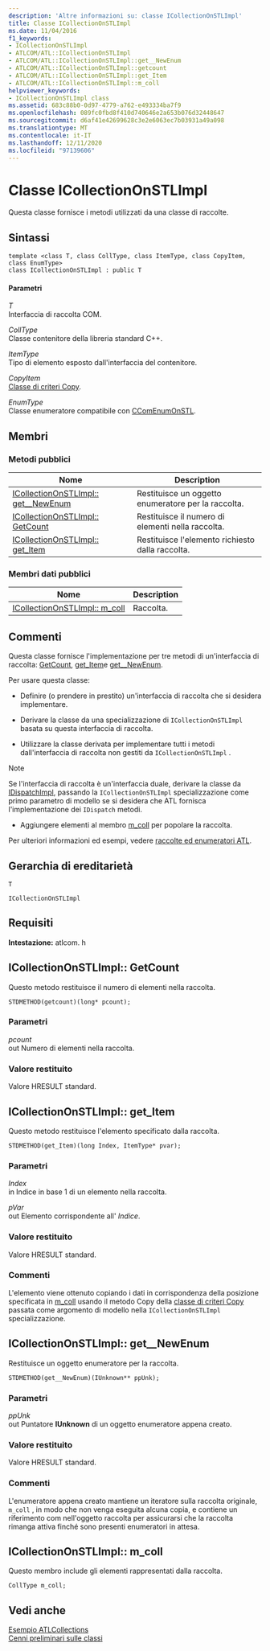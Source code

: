 ```yaml
---
description: 'Altre informazioni su: classe ICollectionOnSTLImpl'
title: Classe ICollectionOnSTLImpl
ms.date: 11/04/2016
f1_keywords:
- ICollectionOnSTLImpl
- ATLCOM/ATL::ICollectionOnSTLImpl
- ATLCOM/ATL::ICollectionOnSTLImpl::get__NewEnum
- ATLCOM/ATL::ICollectionOnSTLImpl::getcount
- ATLCOM/ATL::ICollectionOnSTLImpl::get_Item
- ATLCOM/ATL::ICollectionOnSTLImpl::m_coll
helpviewer_keywords:
- ICollectionOnSTLImpl class
ms.assetid: 683c88b0-0d97-4779-a762-e493334ba7f9
ms.openlocfilehash: 089fc0fbd8f410d740646e2a653b076d32448647
ms.sourcegitcommit: d6af41e42699628c3e2e6063ec7b03931a49a098
ms.translationtype: MT
ms.contentlocale: it-IT
ms.lasthandoff: 12/11/2020
ms.locfileid: "97139606"
---
```

# <a name="icollectiononstlimpl-class"></a>Classe ICollectionOnSTLImpl

Questa classe fornisce i metodi utilizzati da una classe di raccolte.

## <a name="syntax"></a>Sintassi

```
template <class T, class CollType, class ItemType, class CopyItem, class EnumType>
class ICollectionOnSTLImpl : public T
```

#### <a name="parameters"></a>Parametri

*T*<br/>
Interfaccia di raccolta COM.

*CollType*<br/>
Classe contenitore della libreria standard C++.

*ItemType*<br/>
Tipo di elemento esposto dall'interfaccia del contenitore.

*CopyItem*<br/>
[Classe di criteri Copy](../../atl/atl-copy-policy-classes.md).

*EnumType*<br/>
Classe enumeratore compatibile con [CComEnumOnSTL](../../atl/reference/ccomenumonstl-class.md).

## <a name="members"></a>Membri

### <a name="public-methods"></a>Metodi pubblici

|Nome|Description|
|----------|-----------------|
|[ICollectionOnSTLImpl:: get__NewEnum](#newenum)|Restituisce un oggetto enumeratore per la raccolta.|
|[ICollectionOnSTLImpl:: GetCount](#get_count)|Restituisce il numero di elementi nella raccolta.|
|[ICollectionOnSTLImpl:: get_Item](#get_item)|Restituisce l'elemento richiesto dalla raccolta.|

### <a name="public-data-members"></a>Membri dati pubblici

|Nome|Description|
|----------|-----------------|
|[ICollectionOnSTLImpl:: m_coll](#m_coll)|Raccolta.|

## <a name="remarks"></a>Commenti

Questa classe fornisce l'implementazione per tre metodi di un'interfaccia di raccolta: [GetCount](#get_count), [get_Item](#get_item)e [get__NewEnum](#newenum).

Per usare questa classe:

- Definire (o prendere in prestito) un'interfaccia di raccolta che si desidera implementare.

- Derivare la classe da una specializzazione di `ICollectionOnSTLImpl` basata su questa interfaccia di raccolta.

- Utilizzare la classe derivata per implementare tutti i metodi dall'interfaccia di raccolta non gestiti da `ICollectionOnSTLImpl` .

> [!NOTE]
> Se l'interfaccia di raccolta è un'interfaccia duale, derivare la classe da [IDispatchImpl](../../atl/reference/idispatchimpl-class.md), passando la `ICollectionOnSTLImpl` specializzazione come primo parametro di modello se si desidera che ATL fornisca l'implementazione dei `IDispatch` metodi.

- Aggiungere elementi al membro [m_coll](#m_coll) per popolare la raccolta.

Per ulteriori informazioni ed esempi, vedere [raccolte ed enumeratori ATL](../../atl/atl-collections-and-enumerators.md).

## <a name="inheritance-hierarchy"></a>Gerarchia di ereditarietà

`T`

`ICollectionOnSTLImpl`

## <a name="requirements"></a>Requisiti

**Intestazione:** atlcom. h

## <a name="icollectiononstlimplgetcount"></a><a name="get_count"></a> ICollectionOnSTLImpl:: GetCount

Questo metodo restituisce il numero di elementi nella raccolta.

```
STDMETHOD(getcount)(long* pcount);
```

### <a name="parameters"></a>Parametri

*pcount*<br/>
out Numero di elementi nella raccolta.

### <a name="return-value"></a>Valore restituito

Valore HRESULT standard.

## <a name="icollectiononstlimplget_item"></a><a name="get_item"></a> ICollectionOnSTLImpl:: get_Item

Questo metodo restituisce l'elemento specificato dalla raccolta.

```
STDMETHOD(get_Item)(long Index, ItemType* pvar);
```

### <a name="parameters"></a>Parametri

*Index*<br/>
in Indice in base 1 di un elemento nella raccolta.

*pVar*<br/>
out Elemento corrispondente all' *Indice*.

### <a name="return-value"></a>Valore restituito

Valore HRESULT standard.

### <a name="remarks"></a>Commenti

L'elemento viene ottenuto copiando i dati in corrispondenza della posizione specificata in [m_coll](#m_coll) usando il metodo Copy della [classe di criteri Copy](../../atl/atl-copy-policy-classes.md) passata come argomento di modello nella `ICollectionOnSTLImpl` specializzazione.

## <a name="icollectiononstlimplget__newenum"></a><a name="newenum"></a> ICollectionOnSTLImpl:: get__NewEnum

Restituisce un oggetto enumeratore per la raccolta.

```
STDMETHOD(get__NewEnum)(IUnknown** ppUnk);
```

### <a name="parameters"></a>Parametri

*ppUnk*<br/>
out Puntatore **IUnknown** di un oggetto enumeratore appena creato.

### <a name="return-value"></a>Valore restituito

Valore HRESULT standard.

### <a name="remarks"></a>Commenti

L'enumeratore appena creato mantiene un iteratore sulla raccolta originale, `m_coll` , in modo che non venga eseguita alcuna copia, e contiene un riferimento com nell'oggetto raccolta per assicurarsi che la raccolta rimanga attiva finché sono presenti enumeratori in attesa.

## <a name="icollectiononstlimplm_coll"></a><a name="m_coll"></a> ICollectionOnSTLImpl:: m_coll

Questo membro include gli elementi rappresentati dalla raccolta.

```
CollType m_coll;
```

## <a name="see-also"></a>Vedi anche

[Esempio ATLCollections](../../overview/visual-cpp-samples.md)<br/>
[Cenni preliminari sulle classi](../../atl/atl-class-overview.md)
